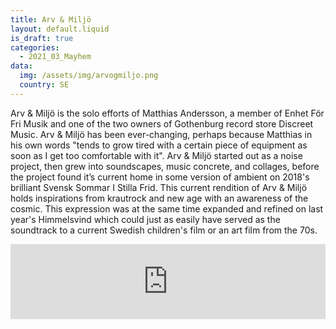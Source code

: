 ```yaml
---
title: Arv & Miljö
layout: default.liquid
is_draft: true
categories:
  - 2021_03_Mayhem
data:
  img: /assets/img/arvogmiljo.png
  country: SE
---
```


Arv & Miljö is the solo efforts of Matthias Andersson, a member of Enhet För Fri Musik and one of the two owners of Gothenburg record store Discreet Music. Arv & Miljö has been ever-changing, perhaps because Matthias in his own words "tends to grow tired with a certain piece of equipment as soon as I get too comfortable with it". Arv & Miljö started out as a noise project, then grew into soundscapes, music concrete, and collages, before the project found it’s current home in some version of ambient on 2018's brilliant Svensk Sommar I Stilla Frid. This current rendition of Arv & Miljö holds inspirations from krautrock and new age with an awareness of the cosmic. This expression was at the same time expanded and refined on last year's Himmelsvind which could just as easily have served as the soundtrack to a current Swedish children's film or an art film from the 70s.

<iframe style="border: 0; width: 100%; height: 120px;" src="https://bandcamp.com/EmbeddedPlayer/album=1382577931/size=large/bgcol=ffffff/linkcol=0687f5/tracklist=false/artwork=small/transparent=true/" seamless><a href="https://discreetmusicgbg.bandcamp.com/album/arv-milj-himmelsvind">Arv &amp; Miljö - Himmelsvind by Arv &amp; Miljö</a></iframe>
